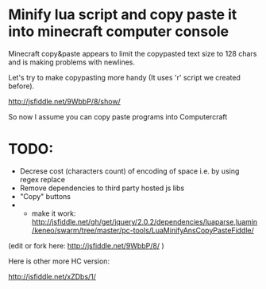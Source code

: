 Minify lua script and copy paste it into minecraft computer console
=============

Minecraft copy&paste appears to limit the copypasted text size to 128 chars and is making problems with newlines.

Let's try to make copypasting more handy (It uses 'r' script we created before).

http://jsfiddle.net/9WbbP/8/show/

So now I assume you can copy paste programs into Computercraft




TODO:
=====
* Decrese cost (characters count) of encoding of space i.e. by using regex replace
* Remove dependencies to third party hosted js libs
* "Copy" buttons
* * make it work: http://jsfiddle.net/gh/get/jquery/2.0.2/dependencies/luaparse,luamin/keneo/swarm/tree/master/pc-tools/LuaMinifyAnsCopyPasteFiddle/

(edit or fork here: http://jsfiddle.net/9WbbP/8/ )

Here is other more HC version:

http://jsfiddle.net/xZDbs/1/


